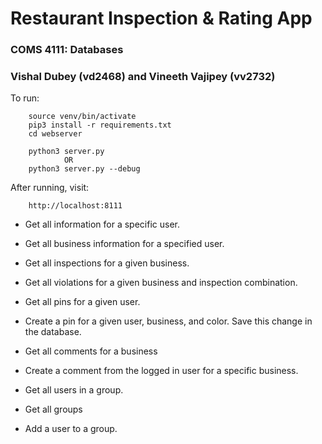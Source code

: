 # Restaurant Inspection & Rating App

### COMS 4111: Databases

### Vishal Dubey (vd2468) and Vineeth Vajipey (vv2732)

To run:

        source venv/bin/activate
        pip3 install -r requirements.txt
        cd webserver

        python3 server.py
                OR
        python3 server.py --debug

After running, visit:

        http://localhost:8111


- Get all information for a specific user.
- Get all business information for a specified user.

- Get all inspections for a given business.

- Get all violations for a given business and inspection combination.

- Get all pins for a given user.
- Create a pin for a given user, business, and color. Save this change in the database.

- Get all comments for a business
- Create a comment from the logged in user for a specific business. 

- Get all users in a group. 
- Get all groups
- Add a user to a group. 